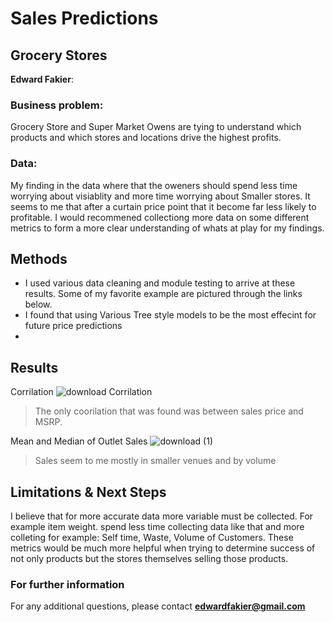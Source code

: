 # Sales Predictions
## Grocery Stores 

**Edward Fakier**: 

### Business problem:

Grocery Store and Super Market Owens are tying to understand which products and which stores and locations drive the highest profits.


### Data:
My finding in the data where that the oweners should spend less time worrying about visiablity and more time worrying about Smaller stores. It seems to me that after a curtain price point that it become far less likely to profitable. I would recommened collectiong more data on some different metrics to form a more clear understanding of whats at play for my findings. 


## Methods
- I used various data cleaning and module testing to arrive at these results. Some of my favorite example are pictured through the links below. 
- I found that using Various Tree style models to be the most effecint for future price predictions 
- 

## Results


Corrilation ![download](https://user-images.githubusercontent.com/65575004/167511151-c41ceff6-2ccc-43fb-bc89-59d1da6888c7.png)
Corrilation 

> The only coorilation that was found was between sales price and MSRP.

Mean and Median of Outlet Sales
![download (1)](https://user-images.githubusercontent.com/65575004/167511252-13371db3-4f94-4b95-85b2-53ce7dc7bab9.png)

> Sales seem to me mostly in smaller venues and by volume


## Limitations & Next Steps

I believe that for more accurate data more variable must be collected. For example item weight. spend less time collecting data like that and more colleting for example: Self time, Waste, Volume of Customers. These metrics would be much more helpful when trying to determine success of not only products but the stores themselves selling those products. 


### For further information


For any additional questions, please contact **edwardfakier@gmail.com**
